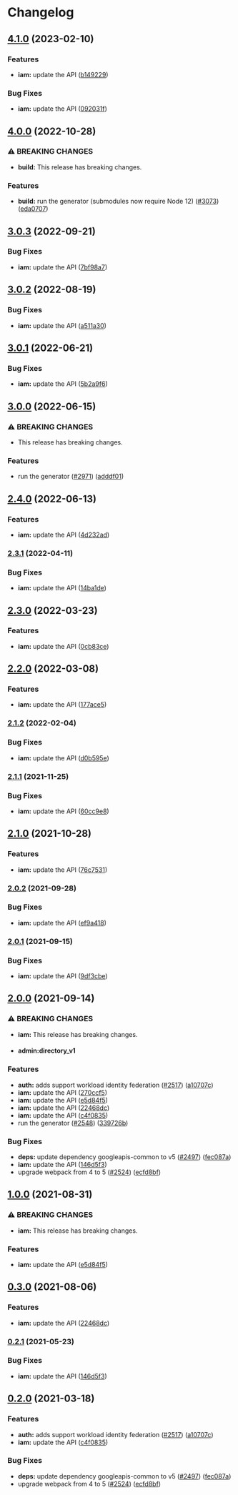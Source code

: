 # Changelog

## [4.1.0](https://github.com/googleapis/google-api-nodejs-client/compare/iam-v4.0.0...iam-v4.1.0) (2023-02-10)


### Features

* **iam:** update the API ([b149229](https://github.com/googleapis/google-api-nodejs-client/commit/b1492297140434849e31c1c0a1e947c61fac7d4a))


### Bug Fixes

* **iam:** update the API ([092031f](https://github.com/googleapis/google-api-nodejs-client/commit/092031f3ccb9a7bb357c0e3701864c634f371f99))

## [4.0.0](https://github.com/googleapis/google-api-nodejs-client/compare/iam-v3.0.3...iam-v4.0.0) (2022-10-28)


### ⚠ BREAKING CHANGES

* **build:** This release has breaking changes.

### Features

* **build:** run the generator (submodules now require Node 12) ([#3073](https://github.com/googleapis/google-api-nodejs-client/issues/3073)) ([eda0707](https://github.com/googleapis/google-api-nodejs-client/commit/eda07079dadab46a80b6f9ede618f4f43030169e))

## [3.0.3](https://github.com/googleapis/google-api-nodejs-client/compare/iam-v3.0.2...iam-v3.0.3) (2022-09-21)


### Bug Fixes

* **iam:** update the API ([7bf98a7](https://github.com/googleapis/google-api-nodejs-client/commit/7bf98a74ed5e760457868ab8481b6cbd03e87958))

## [3.0.2](https://github.com/googleapis/google-api-nodejs-client/compare/iam-v3.0.1...iam-v3.0.2) (2022-08-19)


### Bug Fixes

* **iam:** update the API ([a511a30](https://github.com/googleapis/google-api-nodejs-client/commit/a511a303187494b327ae4a46b5910870eb634e31))

## [3.0.1](https://github.com/googleapis/google-api-nodejs-client/compare/iam-v3.0.0...iam-v3.0.1) (2022-06-21)


### Bug Fixes

* **iam:** update the API ([5b2a9f6](https://github.com/googleapis/google-api-nodejs-client/commit/5b2a9f6bd6adc17cef0e8f340941717ac977532e))

## [3.0.0](https://github.com/googleapis/google-api-nodejs-client/compare/iam-v2.4.0...iam-v3.0.0) (2022-06-15)


### ⚠ BREAKING CHANGES

* This release has breaking changes.

### Features

* run the generator ([#2971](https://github.com/googleapis/google-api-nodejs-client/issues/2971)) ([adddf01](https://github.com/googleapis/google-api-nodejs-client/commit/adddf018e7cb73adab7341053dd80d72c5a6248d))

## [2.4.0](https://github.com/googleapis/google-api-nodejs-client/compare/iam-v2.3.1...iam-v2.4.0) (2022-06-13)


### Features

* **iam:** update the API ([4d232ad](https://github.com/googleapis/google-api-nodejs-client/commit/4d232ad2b5f4c8f5be1771ed7c58150af3f1f6ed))

### [2.3.1](https://github.com/googleapis/google-api-nodejs-client/compare/iam-v2.3.0...iam-v2.3.1) (2022-04-11)


### Bug Fixes

* **iam:** update the API ([14ba1de](https://github.com/googleapis/google-api-nodejs-client/commit/14ba1deeae841946a838a0660b09f0d2238332ad))

## [2.3.0](https://github.com/googleapis/google-api-nodejs-client/compare/iam-v2.2.0...iam-v2.3.0) (2022-03-23)


### Features

* **iam:** update the API ([0cb83ce](https://github.com/googleapis/google-api-nodejs-client/commit/0cb83ce17e03196fffdcfe6142717e2440a32734))

## [2.2.0](https://github.com/googleapis/google-api-nodejs-client/compare/iam-v2.1.2...iam-v2.2.0) (2022-03-08)


### Features

* **iam:** update the API ([177ace5](https://github.com/googleapis/google-api-nodejs-client/commit/177ace58f32c78590b8b0f5ccf33b03ea96edca6))

### [2.1.2](https://github.com/googleapis/google-api-nodejs-client/compare/iam-v2.1.1...iam-v2.1.2) (2022-02-04)


### Bug Fixes

* **iam:** update the API ([d0b595e](https://github.com/googleapis/google-api-nodejs-client/commit/d0b595e14ba988b24c1e44131807b23ccfdd1d76))

### [2.1.1](https://www.github.com/googleapis/google-api-nodejs-client/compare/iam-v2.1.0...iam-v2.1.1) (2021-11-25)


### Bug Fixes

* **iam:** update the API ([60cc9e8](https://www.github.com/googleapis/google-api-nodejs-client/commit/60cc9e8646ccd59e4d3bcc5f708c7e536ac88108))

## [2.1.0](https://www.github.com/googleapis/google-api-nodejs-client/compare/iam-v2.0.2...iam-v2.1.0) (2021-10-28)


### Features

* **iam:** update the API ([76c7531](https://www.github.com/googleapis/google-api-nodejs-client/commit/76c75311eb334ab6ba0fcbb5cbeac76e482f1e58))

### [2.0.2](https://www.github.com/googleapis/google-api-nodejs-client/compare/iam-v2.0.1...iam-v2.0.2) (2021-09-28)


### Bug Fixes

* **iam:** update the API ([ef9a418](https://www.github.com/googleapis/google-api-nodejs-client/commit/ef9a418d71bf65dc7b5f691c23eddd0544ffeedb))

### [2.0.1](https://www.github.com/googleapis/google-api-nodejs-client/compare/iam-v2.0.0...iam-v2.0.1) (2021-09-15)


### Bug Fixes

* **iam:** update the API ([9df3cbe](https://www.github.com/googleapis/google-api-nodejs-client/commit/9df3cbe516e00a789333c07bd20707b765b234b8))

## [2.0.0](https://www.github.com/googleapis/google-api-nodejs-client/compare/iam-v1.0.0...iam-v2.0.0) (2021-09-14)


### ⚠ BREAKING CHANGES

* **iam:** This release has breaking changes.
* #### admin:directory_v1

### Features

* **auth:** adds support workload identity federation ([#2517](https://www.github.com/googleapis/google-api-nodejs-client/issues/2517)) ([a10707c](https://www.github.com/googleapis/google-api-nodejs-client/commit/a10707c477759e7c9ef6360a2fe800856fb600c1))
* **iam:** update the API ([270ccf5](https://www.github.com/googleapis/google-api-nodejs-client/commit/270ccf55bc4cf765a7d9c4f1592c9c1a766b1c51))
* **iam:** update the API ([e5d84f5](https://www.github.com/googleapis/google-api-nodejs-client/commit/e5d84f5cf9f9f4af7f6ee093778d240cba1b2818))
* **iam:** update the API ([22468dc](https://www.github.com/googleapis/google-api-nodejs-client/commit/22468dc56b6a01eb702a21cca3cb9302661c2355))
* **iam:** update the API ([c4f0835](https://www.github.com/googleapis/google-api-nodejs-client/commit/c4f083575386b31d24a5e6fd16a6ce8a4f2880a5))
* run the generator ([#2548](https://www.github.com/googleapis/google-api-nodejs-client/issues/2548)) ([339726b](https://www.github.com/googleapis/google-api-nodejs-client/commit/339726b5310e7ea5437e15642cb899c215127f8f))


### Bug Fixes

* **deps:** update dependency googleapis-common to v5 ([#2497](https://www.github.com/googleapis/google-api-nodejs-client/issues/2497)) ([fec087a](https://www.github.com/googleapis/google-api-nodejs-client/commit/fec087abcf3d994dd41c3ffa0a0c12b1f9f09dae))
* **iam:** update the API ([146d5f3](https://www.github.com/googleapis/google-api-nodejs-client/commit/146d5f319964acaf49fa47b1ca797e71019b966f))
* upgrade webpack from 4 to 5  ([#2524](https://www.github.com/googleapis/google-api-nodejs-client/issues/2524)) ([ecfd8bf](https://www.github.com/googleapis/google-api-nodejs-client/commit/ecfd8bfcd06e1beabff7ec9a8c4000222379eb8d))

## [1.0.0](https://www.github.com/googleapis/google-api-nodejs-client/compare/iam-v0.3.0...iam-v1.0.0) (2021-08-31)


### ⚠ BREAKING CHANGES

* **iam:** This release has breaking changes.

### Features

* **iam:** update the API ([e5d84f5](https://www.github.com/googleapis/google-api-nodejs-client/commit/e5d84f5cf9f9f4af7f6ee093778d240cba1b2818))

## [0.3.0](https://www.github.com/googleapis/google-api-nodejs-client/compare/iam-v0.2.1...iam-v0.3.0) (2021-08-06)


### Features

* **iam:** update the API ([22468dc](https://www.github.com/googleapis/google-api-nodejs-client/commit/22468dc56b6a01eb702a21cca3cb9302661c2355))

### [0.2.1](https://www.github.com/googleapis/google-api-nodejs-client/compare/iam-v0.2.0...iam-v0.2.1) (2021-05-23)


### Bug Fixes

* **iam:** update the API ([146d5f3](https://www.github.com/googleapis/google-api-nodejs-client/commit/146d5f319964acaf49fa47b1ca797e71019b966f))

## [0.2.0](https://www.github.com/googleapis/google-api-nodejs-client/compare/iam-v0.1.0...iam-v0.2.0) (2021-03-18)


### Features

* **auth:** adds support workload identity federation ([#2517](https://www.github.com/googleapis/google-api-nodejs-client/issues/2517)) ([a10707c](https://www.github.com/googleapis/google-api-nodejs-client/commit/a10707c477759e7c9ef6360a2fe800856fb600c1))
* **iam:** update the API ([c4f0835](https://www.github.com/googleapis/google-api-nodejs-client/commit/c4f083575386b31d24a5e6fd16a6ce8a4f2880a5))


### Bug Fixes

* **deps:** update dependency googleapis-common to v5 ([#2497](https://www.github.com/googleapis/google-api-nodejs-client/issues/2497)) ([fec087a](https://www.github.com/googleapis/google-api-nodejs-client/commit/fec087abcf3d994dd41c3ffa0a0c12b1f9f09dae))
* upgrade webpack from 4 to 5  ([#2524](https://www.github.com/googleapis/google-api-nodejs-client/issues/2524)) ([ecfd8bf](https://www.github.com/googleapis/google-api-nodejs-client/commit/ecfd8bfcd06e1beabff7ec9a8c4000222379eb8d))
